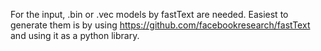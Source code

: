 For the input, .bin or .vec models by fastText are needed.
Easiest to generate them is by using
https://github.com/facebookresearch/fastText
and using it as a python library.
